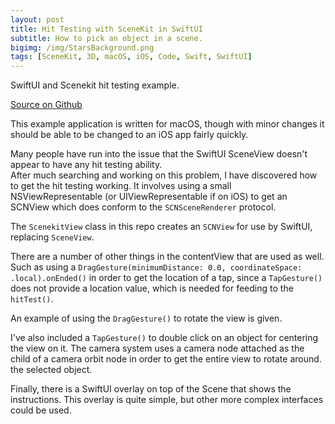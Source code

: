 ```yaml
---
layout: post
title: Hit Testing with SceneKit in SwiftUI
subtitle: How to pick an object in a scene.
bigimg: /img/StarsBackground.png
tags: [SceneKit, 3D, macOS, iOS, Code, Swift, SwiftUI]
---
```


SwiftUI and Scenekit hit testing example.

[Source on Github](https://github.com/Thunor/HitTestApp)

This example application is written for macOS, though with minor changes it should be able to be changed to an iOS app fairly quickly.

Many people have run into the issue that the SwiftUI SceneView doesn't appear to have any hit testing ability.  
After much searching and working on this problem, I have discovered how to get the hit testing working.  It involves using a small
NSViewRepresentable (or UIViewRepresentable if on iOS) to get an SCNView which does conform to the `SCNSceneRenderer` protocol.

The `ScenekitView` class in this repo creates an `SCNView` for use by SwiftUI, replacing `SceneView`.

There are a number of other things in the contentView that are used as well.  Such as using a 
`DragGesture(minimumDistance: 0.0, coordinateSpace: .local).onEnded()` in order to get the location of a tap, since a 
`TapGesture()` does not provide a location value, which is needed for feeding to the `hitTest()`.

An example of using the `DragGesture()` to rotate the view is given. 

I've also included a `TapGesture()` to double click on an object for centering the view on it.  The camera system uses a camera node
attached as the child of a camera orbit node in order to get the entire view to rotate around. the selected object.  

Finally, there is a SwiftUI overlay on top of the Scene that shows the instructions.  This overlay is quite simple, but other more complex interfaces could be used.

